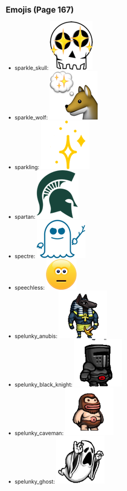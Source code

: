 
## Emojis (Page 167)

* sparkle_skull: ![sparkle_skull](output/sparkle_skull.png)
* sparkle_wolf: ![sparkle_wolf](output/sparkle_wolf.png)
* sparkling: ![sparkling](output/sparkling.gif)
* spartan: ![spartan](output/spartan.png)
* spectre: ![spectre](output/spectre.png)
* speechless: ![speechless](output/speechless.gif)
* spelunky_anubis: ![spelunky_anubis](output/spelunky_anubis.png)
* spelunky_black_knight: ![spelunky_black_knight](output/spelunky_black_knight.png)
* spelunky_caveman: ![spelunky_caveman](output/spelunky_caveman.png)
* spelunky_ghost: ![spelunky_ghost](output/spelunky_ghost.png)
